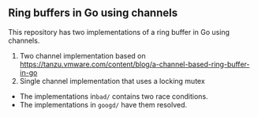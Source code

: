 ## Ring buffers in Go using channels

This repository has two implementations of a ring buffer in Go using channels.

1. Two channel implementation based on  https://tanzu.vmware.com/content/blog/a-channel-based-ring-buffer-in-go
2. Single channel implementation that uses a locking mutex

- The implementations in`bad/` contains two race conditions.
- The implementations in `googd/` have them resolved.
